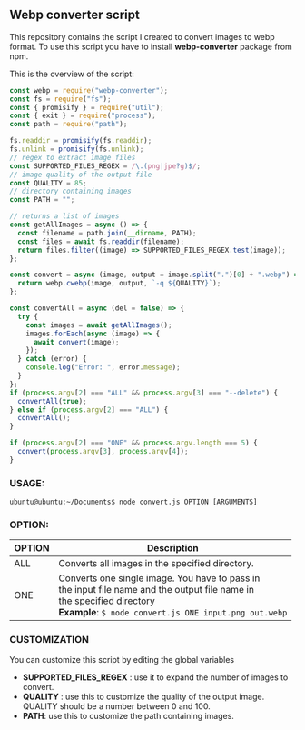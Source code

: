 ## Webp converter script

This repository contains the script I created to convert images to webp format. To use this script you have to install **webp-converter** package from npm.

This is the overview of the script:

```js
const webp = require("webp-converter");
const fs = require("fs");
const { promisify } = require("util");
const { exit } = require("process");
const path = require("path");

fs.readdir = promisify(fs.readdir);
fs.unlink = promisify(fs.unlink);
// regex to extract image files
const SUPPORTED_FILES_REGEX = /\.(png|jpe?g)$/;
// image quality of the output file
const QUALITY = 85;
// directory containing images
const PATH = "";

// returns a list of images
const getAllImages = async () => {
  const filename = path.join(__dirname, PATH);
  const files = await fs.readdir(filename);
  return files.filter((image) => SUPPORTED_FILES_REGEX.test(image));
};

const convert = async (image, output = image.split(".")[0] + ".webp") => {
  return webp.cwebp(image, output, `-q ${QUALITY}`);
};

const convertAll = async (del = false) => {
  try {
    const images = await getAllImages();
    images.forEach(async (image) => {
      await convert(image);
    });
  } catch (error) {
    console.log("Error: ", error.message);
  }
};
if (process.argv[2] === "ALL" && process.argv[3] === "--delete") {
  convertAll(true);
} else if (process.argv[2] === "ALL") {
  convertAll();
}

if (process.argv[2] === "ONE" && process.argv.length === 5) {
  convert(process.argv[3], process.argv[4]);
}
```

### USAGE:

```
ubuntu@ubuntu:~/Documents$ node convert.js OPTION [ARGUMENTS]
```

### OPTION:

| OPTION | Description                                                                                                                                                                                  |
| ------ | -------------------------------------------------------------------------------------------------------------------------------------------------------------------------------------------- |
| ALL    | Converts all images in the specified directory.                                                                                                                                              |
| ONE    | Converts one single image. You have to pass in <br>the input file name and the output file name in <br> the specified directory <br> **Example**: `$ node convert.js ONE input.png out.webp` |

### CUSTOMIZATION

You can customize this script by editing the global variables

- **SUPPORTED_FILES_REGEX** : use it to expand the number of images to convert.
- **QUALITY** : use this to customize the quality of the output image. QUALITY should be a number between 0 and 100.
- **PATH**: use this to customize the path containing images.

